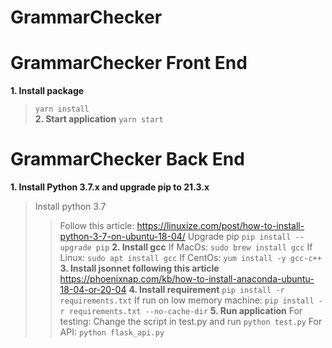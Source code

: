 # GrammarChecker

# GrammarChecker Front End

**1. Install package**
>```yarn install```\
**2. Start application**
>```yarn start```
  
# GrammarChecker Back End
**1. Install Python 3.7.x and upgrade pip to 21.3.x**
>Install python 3.7
>>Follow this article: https://linuxize.com/post/how-to-install-python-3-7-on-ubuntu-18-04/
>Upgrade pip
>>```pip install --upgrade pip```
**2. Install gcc**
>If MacOs:
>>```sudo brew install gcc```
>If Linux:
>>```sudo apt install gcc```
>If CentOs:
>>```yum install -y gcc-c++```
**3. Install jsonnet following this article**
>https://phoenixnap.com/kb/how-to-install-anaconda-ubuntu-18-04-or-20-04
**4. Install requirement**
>```pip install -r requirements.txt```
>If run on low memory machine:
>>```pip install -r requirements.txt --no-cache-dir```
**5. Run application**
>For testing:
>>Change the script in test.py and run ```python test.py```
>For API:
>>```python flask_api.py```
